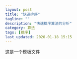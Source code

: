```yaml
---
layout: post
title: "快速排序"
tagline: ""
description: "快速排序算法的分析"
category: 算法
tags: [排序]
last_updated: 2020-01-18 15:15
---
```


这是一个模板文件

